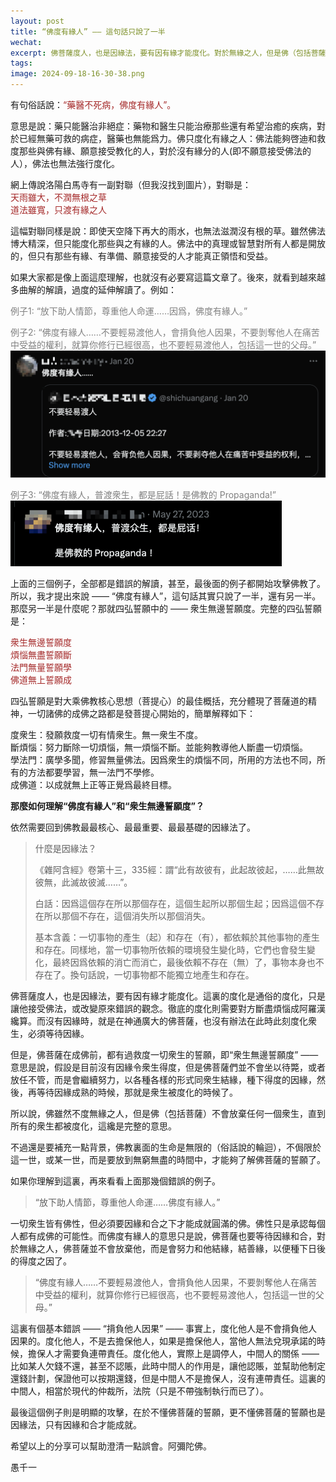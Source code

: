 ```yaml
---
layout: post
title: “佛度有緣人” —— 這句話只說了一半
wechat: 
excerpt: 佛菩薩度人，也是因緣法，要有因有緣才能度化。對於無緣之人，但是佛（包括菩薩）也不會放棄它，只會努力和他結緣，種下以後得度的因，然後再來度化他，這纔是佛菩薩的精神。這也是在兌現成佛前“衆生無邊誓願度”的誓願。
tags:
image: 2024-09-18-16-30-38.png
---
```


有句俗話說：<span style="color:brown">“藥醫不死病，佛度有緣人”。

意思是說：藥只能醫治非絕症：藥物和醫生只能治療那些還有希望治癒的疾病，對於已經無藥可救的病症，醫藥也無能爲力。佛只度化有緣之人：佛法能夠啓迪和救度那些與佛有緣、願意接受教化的人，對於沒有緣分的人(即不願意接受佛法的人），佛法也無法強行度化。

網上傳說洛陽白馬寺有一副對聯（但我沒找到圖片），對聯是：<br>
<span style="color:brown">天雨雖大，不潤無根之草<br>
<span style="color:brown">道法雖寬，只渡有緣之人

這幅對聯同樣是說：即使天空降下再大的雨水，也無法滋潤沒有根的草。雖然佛法博大精深，但只能度化那些與之有緣的人。佛法中的真理或智慧對所有人都是開放的，但只有那些有緣、有準備、願意接受的人才能真正領悟和受益。

如果大家都是像上面這麼理解，也就沒有必要寫這篇文章了。後來，就看到越來越多曲解的解讀，過度的延伸解讀了。例如：

<span style="color:gray">例子1: “放下助人情節，尊重他人命運……因爲，佛度有緣人。”

<span style="color:gray">例子2: “佛度有緣人……不要輕易渡他人，會揹負他人因果，不要剝奪他人在痛苦中受益的權利，就算你修行已經很高，也不要輕易渡他人，包括這一世的父母。”
![](../images/2024-09-17-21-19-14.png)

<span style="color:gray">例子3: “佛度有緣人，普渡衆生，都是屁話！是佛教的 Propaganda!”
![](../images/2024-09-16-23-48-53.png)

上面的三個例子，全部都是錯誤的解讀，甚至，最後面的例子都開始攻擊佛教了。所以，我才提出來說 —— “佛度有緣人”，這句話其實只說了一半，還有另一半。那麼另一半是什麼呢？那就四弘誓願中的 —— 衆生無邊誓願度。完整的四弘誓願是：

<span style="color:brown">衆生無邊誓願度<br>
<span style="color:brown">煩惱無盡誓願斷<br>
<span style="color:brown">法門無量誓願學<br>
<span style="color:brown">佛道無上誓願成<br>

四弘誓願是對大乘佛教核心思想（菩提心）的最佳概括，充分體現了菩薩道的精神，一切諸佛的成佛之路都是發菩提心開始的，簡單解釋如下：

度衆生：發願救度一切有情衆生。無一衆生不度。<br>
斷煩惱：努力斷除一切煩惱，無一煩惱不斷。並能夠教導他人斷盡一切煩惱。<br>
學法門：廣學多聞，修習無量佛法。因爲衆生的煩惱不同，所用的方法也不同，所有的方法都要學習，無一法門不學修。<br>
成佛道：以成就無上正等正覺爲最終目標。

**那麼如何理解“佛度有緣人”和“衆生無邊誓願度”？**

依然需要回到佛教最最核心、最最重要、最最基礎的因緣法了。

> 什麼是因緣法？
> 
>《雜阿含經》卷第十三，335經：謂“此有故彼有，此起故彼起，……此無故彼無，此滅故彼滅……”。
> 
> 白話：因爲這個存在所以那個存在，這個生起所以那個生起；因爲這個不存在所以那個不存在，這個消失所以那個消失。
> 
> 基本含義：一切事物的產生（起）和存在（有），都依賴於其他事物的產生和存在。同樣地，當一切事物所依賴的環境發生變化時，它們也會發生變化，最終因爲依賴的消亡而消亡，最後依賴不存在（無）了，事物本身也不存在了。換句話說，一切事物都不能獨立地產生和存在。

佛菩薩度人，也是因緣法，要有因有緣才能度化。這裏的度化是通俗的度化，只是讓他接受佛法，或改變原來錯誤的觀念。徹底的度化則需要對方斷盡煩惱成阿羅漢纔算。而沒有因緣時，就是在神通廣大的佛菩薩，也沒有辦法在此時此刻度化衆生，必須等待因緣。

但是，佛菩薩在成佛前，都有過救度一切衆生的誓願，即“衆生無邊誓願度” —— 意思是說，假設是目前沒有因緣令衆生得度，但是佛菩薩們並不會坐以待斃，或者放任不管，而是會繼續努力，以各種各樣的形式同衆生結緣，種下得度的因緣，然後，再等待因緣成熟的時候，那就是衆生被度化的時候了。

所以說，佛雖然不度無緣之人，但是佛（包括菩薩）不會放棄任何一個衆生，直到所有的衆生都被度化，這纔是完整的意思。

不過還是要補充一點背景，佛教裏面的生命是無限的（俗話說的輪迴），不侷限於這一世，或某一世，而是要放到無窮無盡的時間中，才能夠了解佛菩薩的誓願了。

如果你理解到這裏，再來看看上面那幾個錯誤的例子。

> “放下助人情節，尊重他人命運……佛度有緣人。” 

一切衆生皆有佛性，但必須要因緣和合之下才能成就圓滿的佛。佛性只是承認每個人都有成佛的可能性。而佛度有緣人的意思只是說，佛菩薩也要等待因緣和合，對於無緣之人，佛菩薩並不會放棄他，而是會努力和他結緣，結善緣，以便種下日後的得度之因了。

> “佛度有緣人……不要輕易渡他人，會揹負他人因果，不要剝奪他人在痛苦中受益的權利，就算你修行已經很高，也不要輕易渡他人，包括這一世的父母。”

這裏有個基本錯誤 —— “揹負他人因果” —— 事實上，度化他人是不會揹負他人因果的。度化他人，不是去擔保他人，如果是擔保他人，當他人無法兌現承諾的時候，擔保人才需要負連帶責任。度化他人，實際上是調停人，中間人的關係 —— 比如某人欠錢不還，甚至不認賬，此時中間人的作用是，讓他認賬，並幫助他制定還錢計劃，保證他可以按期還錢，但是中間人不是擔保人，沒有連帶責任。這裏的中間人，相當於現代的仲裁所，法院（只是不帶強制執行而已了）。

最後這個例子則是明顯的攻擊，在於不懂佛菩薩的誓願，更不懂佛菩薩的誓願也是因緣法，只有因緣和合才能成就。

希望以上的分享可以幫助澄清一點誤會。阿彌陀佛。

愚千一

